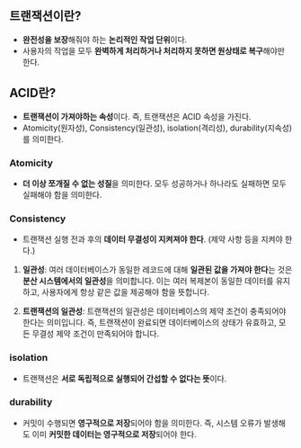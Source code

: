 ## 트랜잭션이란?
- **완전성을 보장**해줘야 하는 **논리적인 작업 단위**이다.
- 사용자의 작업을 모두 **완벽하게 처리하거나 처리하지 못하면 원상태로 복구**해야만 한다.

## ACID란?
- **트랜잭션이 가져야하는 속성**이다. 즉, 트랜잭션은 ACID 속성을 가진다.
- Atomicity(원자성), Consistency(일관성), isolation(격리성), durability(지속성)를 의미한다.

### Atomicity
- **더 이상 쪼개질 수 없는 성질**을 의미한다. 모두 성공하거나 하나라도 실패하면 모두 실패해야 함을 의미한다.

### Consistency
- 트랜잭션 실행 전과 후의 **데이터 무결성이 지켜져야 한다**. (제약 사항 등을 지켜야 한다.)

1. **일관성**: 여러 데이터베이스가 동일한 레코드에 대해 **일관된 값을 가져야 한다**는 것은 **분산 시스템에서의 일관성**을 의미합니다. 이는 여러 복제본이 동일한 데이터를 유지하고, 사용자에게 항상 같은 값을 제공해야 함을 뜻합니다.
    
2. **트랜잭션의 일관성**: 트랜잭션의 일관성은 데이터베이스의 제약 조건이 충족되어야 한다는 의미입니다. 즉, 트랜잭션이 완료되면 데이터베이스의 상태가 유효하고, 모든 무결성 제약 조건이 만족되어야 합니다.

### isolation
- 트랜잭션은 **서로 독립적으로 실행되어 간섭할 수 없다는 뜻**이다.

### durability
- 커밋이 수행되면 **영구적으로 저장**되어야 함을 의미한다. 즉, 시스템 오류가 발생해도 이미 **커밋한 데이터는 영구적으로 저장**되어야 한다. 